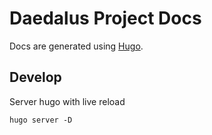 # Daedalus Project Docs

Docs are generated using [Hugo](https://gohugo.io/).


## Develop

Server hugo with live reload

```
hugo server -D
```
